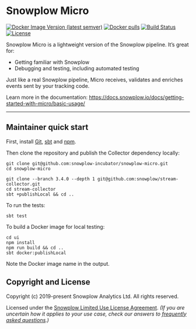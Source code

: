 # Snowplow Micro

[![Docker Image Version (latest semver)][docker-image]][docker-micro]
[![Docker pulls][docker-pulls]][docker-micro]
[![Build Status][gh-actions-image]][gh-actions]
[![License][license-image]][license]

Snowplow Micro is a lightweight version of the Snowplow pipeline. It’s great for:
* Getting familiar with Snowplow
* Debugging and testing, including automated testing

Just like a real Snowplow pipeline, Micro receives, validates and enriches events sent by your tracking code.

Learn more in the documentation: https://docs.snowplow.io/docs/getting-started-with-micro/basic-usage/

---

## Maintainer quick start

First, install [Git][git], [sbt][sbt] and [npm][npm].

Then clone the repository and publish the Collector dependency locally:

```text
git clone git@github.com:snowplow-incubator/snowplow-micro.git
cd snowplow-micro

git clone --branch 3.4.0 --depth 1 git@github.com:snowplow/stream-collector.git
cd stream-collector
sbt +publishLocal && cd ..
```

To run the tests:

```
sbt test
```

To build a Docker image for local testing:
```
cd ui
npm install
npm run build && cd ..
sbt docker:publishLocal
```

Note the Docker image name in the output.

## Copyright and License

Copyright (c) 2019-present Snowplow Analytics Ltd. All rights reserved.

Licensed under the [Snowplow Limited Use License Agreement][license]. _(If you are uncertain how it applies to your use case, check our answers to [frequently asked questions][faq].)_

[docker-micro]: https://hub.docker.com/r/snowplow/snowplow-micro
[docker-image]: https://img.shields.io/docker/v/snowplow/snowplow-micro?sort=semver
[docker-pulls]: https://img.shields.io/docker/pulls/snowplow/snowplow-micro
[distroless-repo]: https://github.com/GoogleContainerTools/distroless

[gh-actions]: https://github.com/snowplow-incubator/snowplow-micro/actions
[gh-actions-image]: https://github.com/snowplow-incubator/snowplow-micro/actions/workflows/test.yml/badge.svg?branch=master
[gh-releases]: https://github.com/snowplow-incubator/snowplow-micro/releases

[license]: https://docs.snowplow.io/limited-use-license-1.1
[license-image]: https://img.shields.io/badge/license-Snowplow--Limited--Use-blue.svg?style=flat
[faq]: https://docs.snowplow.io/docs/contributing/limited-use-license-faq/

[snowplow]: https://github.com/snowplow/snowplow
[discourse]: https://discourse.snowplow.io

[example-dir]: https://github.com/snowplow-incubator/snowplow-micro/tree/master/example

[iglu]: https://github.com/snowplow/iglu
[iglu-resolver-config]: https://docs.snowplow.io/docs/pipeline-components-and-applications/iglu/iglu-resolver/
[iglu-resolver-example]: https://github.com/snowplow-incubator/snowplow-micro/blob/master/example/iglu.json

[stream-collector]: https://github.com/snowplow/stream-collector
[stream-collector-config]: https://docs.snowplow.io/docs/pipeline-components-and-applications/stream-collector/configure/#basic-configuration
[collector-config-example]: https://github.com/snowplow-incubator/snowplow-micro/blob/master/example/micro.conf

[snowplow-trackers]: https://docs.snowplow.io/docs/collecting-data/collecting-from-own-applications/
[micro-rest-api]: https://docs.snowplow.io/docs/managing-data-quality/testing-and-qa-workflows/set-up-automated-testing-with-snowplow-micro/#rest-api

[techdocs]: https://docs.snowplow.io/docs/managing-data-quality/testing-and-qa-workflows/set-up-automated-testing-with-snowplow-micro
[techdocs-image]: https://d3i6fms1cm1j0i.cloudfront.net/github/images/techdocs.png
[roadmap]: https://github.com/snowplow/snowplow/projects/7
[roadmap-image]: https://d3i6fms1cm1j0i.cloudfront.net/github/images/roadmap.png
[contributing]: https://docs.snowplow.io/docs/contributing
[contributing-image]: https://d3i6fms1cm1j0i.cloudfront.net/github/images/contributing.png

[git]: https://git-scm.com/
[sbt]: https://www.scala-sbt.org/
[npm]: https://www.npmjs.com/
